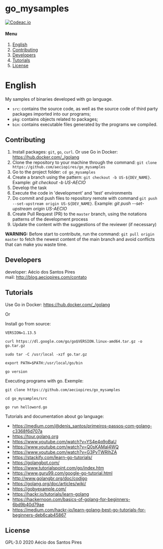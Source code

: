# go_mysamples

[![Codeac.io](https://static.codeac.io/badges/2-142351717.svg)](https://app.codeac.io/github/aeciopires/go_mysamples)

[English]: #english
[Contributing]: #contributing
[Developers]: #developers
[Tutorials]: #tutorials
[License]: #license

#### Menu

1. [English][English]
2. [Contributing][Contributing]
3. [Developers][Developers]
4. [Tutorials][Tutorials]
5. [License][License]

# English

My samples of binaries developed with go language.

* `src`: contains the source code, as well as the source code of third party packages imported into our programs;
* `pkg`: contains objects related to packages;
* `bin`: contains executable files generated by the programs we compiled.

## Contributing

1. Install packages: `git`, `go`, `curl`. Or use Go in Docker: https://hub.docker.com/_/golang
2. Clone the repository to your machine through the command: `git clone https://github.com/aeciopires/go_mysamples`
3. Go to the project folder: `cd go_mysamples`
4. Create a branch using the pattern: `git checkout -b US-${DEV_NAME}`. Example: *git checkout -b US-AECIO*
5. Develop the task
6. Execute the code in 'development' and 'test' environments
7. Do commit and push files to repository remote with command `git push --set-upstream origin US-${DEV_NAME}`. Example: *git push --set-upstream origin US-AECIO*
8. Create Pull Request (PR) to the `master` branch, using the notations patterns of the development process
9. Update the content with the suggestions of the reviewer (if necessary)

**WARNING:** Before start to contribute, run the command: `git pull origin master` to fetch the newest content of the main branch and avoid conflicts that can make you waste time.

## Developers

developer: Aécio dos Santos Pires<br>
mail: http://blog.aeciopires.com/contato

## Tutorials

Use Go in Docker: https://hub.docker.com/_/golang

Or

Install go from source:

```
VERSION=1.13.5

curl https://dl.google.com/go/go$VERSION.linux-amd64.tar.gz -o go.tar.gz

sudo tar -C /usr/local -xzf go.tar.gz

export PATH=$PATH:/usr/local/go/bin

go version
```

Executing programs with go. Exemple:

```
git clone https://github.com/aeciopires/go_mysamples

cd go_mysamples/src

go run helloword.go
```

Tutorials and documentation about go language:

* https://medium.com/@denis_santos/primeiros-passos-com-golang-c3368f6d707a
* https://tour.golang.org
* https://www.youtube.com/watch?v=YS4e4q9oBaU
* https://www.youtube.com/watch?v=Q0sKAMal4WQ
* https://www.youtube.com/watch?v=G3PvTWRIhZA
* https://stackify.com/learn-go-tutorials/
* https://golangbot.com/
* https://www.tutorialspoint.com/go/index.htm
* https://www.guru99.com/google-go-tutorial.html
* http://www.golangbr.org/doc/codigo
* https://golang.org/doc/articles/wiki/
* https://gobyexample.com/
* https://hackr.io/tutorials/learn-golang
* https://hackernoon.com/basics-of-golang-for-beginners-6bd9b40d79ae
* https://medium.com/hackr-io/learn-golang-best-go-tutorials-for-beginners-deb6cab45867


## License

GPL-3.0 2020 Aécio dos Santos Pires


